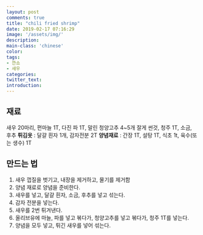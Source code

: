 ```yaml
---
layout: post
comments: true
title: "chili fried shrimp"
date: 2019-02-17 07:16:29
image: '/assets/img/'
description:
main-class: 'chinese'
color:
tags:
- 깐쇼
- 새우
categories:
twitter_text:
introduction:
---
```


## 재료

새우 20마리, 편마늘 1T, 다진 파 1T, 말린 청양고추 4~5개 잘게 썬것, 청주 1T, 소금, 후추
**튀김옷** : 달걀 흰자 1개, 감자전분 2T
**양념재료** : 간장 1T, 설탕 1T, 식초 1t, 육수(또는 생수) 1T

## 만드는 법

1. 새우 껍질을 벗기고, 내장을 제거하고, 물기를 제거함
2. 양념 재료로 양념을 준비한다.
3. 새우를 넣고, 달걀 흰자, 소금, 후추를 넣고 섞는다.
4. 감자 전분을 넣는다.
5. 새우를 2번 튀겨낸다.
6. 올리브유에 마늘, 파를 넣고 볶다가, 청양고추를 넣고 볶다가, 청주 1T를 넣는다.
7. 양념을 모두 넣고, 튀긴 새우를 넣어 섞는다.
